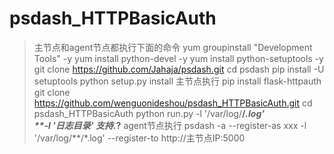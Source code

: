 # psdash_HTTPBasicAuth

>主节点和agent节点都执行下面的命令
>yum groupinstall "Development Tools"  -y
>yum install python-devel  -y
>yum install python-setuptools  -y
>git clone https://github.com/Jahaja/psdash.git 
>cd psdash 
>pip install -U setuptools
>python setup.py install
>主节点执行
>pip install flask-httpauth
>git clone https://github.com/wenguonideshou/psdash_HTTPBasicAuth.git
>cd psdash_HTTPBasicAuth
>python run.py -l '/var/log/**/*.log'     
**-l '日志目录'   支持.*?**
>agent节点执行
>psdash -a --register-as xxx -l '/var/log/**/*.log' --register-to http://主节点IP:5000
